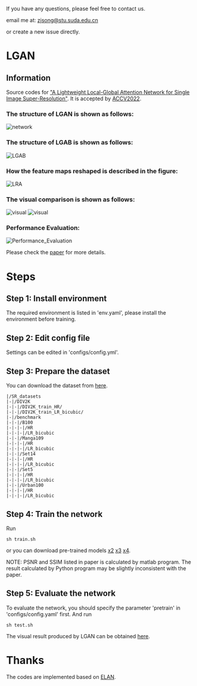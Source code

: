 If you have any questions, please feel free to contact us.

email me at: zjsong@stu.suda.edu.cn 

or create a new issue directly.
# LGAN
## Information
Source codes for ["A Lightweight Local-Global Attention Network for Single Image Super-Resolution"](https://openaccess.thecvf.com/content/ACCV2022/papers/Song_A_Lightweight_Local-Global_Attention_Network_for_Single_Image_Super-Resolution_ACCV_2022_paper.pdf). It is accepted by [ACCV2022](https://accv2022.org/).
### The structure of LGAN is shown as follows:
![network](imgs/network.jpg)
### The structure of LGAB is shown as follows:
![LGAB](imgs/LGAB.jpg)
### How the feature maps reshaped is described in the figure:
![LRA](imgs/LRA.jpg)
### The visual comparison is shown as follows:
![visual](imgs/visualm.jpg)
![visual](imgs/visualu.jpg)
### Performance Evaluation:
![Performance_Evaluation](imgs/Performance_Evaluation.jpg)

Please check the [paper](https://openaccess.thecvf.com/content/ACCV2022/papers/Song_A_Lightweight_Local-Global_Attention_Network_for_Single_Image_Super-Resolution_ACCV_2022_paper.pdf) for more details.
# Steps
## Step 1: Install environment
The required environment is listed in 'env.yaml', please install the environment before training.

## Step 2: Edit config file
Settings can be edited in 'configs/config.yml'.

## Step 3: Prepare the dataset
You can download the dataset from [here](https://drive.google.com/file/d/1m4dZ1CARTohwu6tOznHtS-XjC4hnwCgm/view?usp=sharing).
``` 
|/SR_datasets
|-|/DIV2K
|-|-|/DIV2K_train_HR/
|-|-|/DIV2K_train_LR_bicubic/
|-|/benchmark
|-|-|/B100
|-|-|-|/HR
|-|-|-|/LR_bicubic
|-|-|/Manga109
|-|-|-|/HR
|-|-|-|/LR_bicubic
|-|-|/Set14
|-|-|-|/HR
|-|-|-|/LR_bicubic
|-|-|/Set5
|-|-|-|/HR
|-|-|-|/LR_bicubic
|-|-|/Urban100
|-|-|-|/HR
|-|-|-|/LR_bicubic
```

## Step 4: Train the network
Run
```
sh train.sh
```
or you can download pre-trained models
[x2](https://drive.google.com/file/d/1F3lasAWstsEVfaQefX1HiRAprOk5txvQ/view?usp=sharing)
[x3](https://drive.google.com/file/d/15GS6tapZC57Hr9OnBfJLcXvP8WkNACSz/view?usp=sharing)
[x4](https://drive.google.com/file/d/141eRsRVGYDe-zzxF_bzYi8IyZzNP9-fd/view?usp=sharing).

NOTE: PSNR and SSIM listed in paper is calculated by matlab program. The result calculated by Python program may be slightly inconsistent with the paper.
## Step 5: Evaluate the network
To evaluate the network, you should specify the parameter 'pretrain' in 'configs/config.yaml' first.
And run
```
sh test.sh
```
The visual result produced by LGAN can be obtained [here](https://drive.google.com/file/d/1WUxKDC3n07UIK0QFolREgTdwABwBWobU/view?usp=sharing).

# Thanks
The codes are implemented based on [ELAN](https://github.com/xindongzhang/ELAN).


